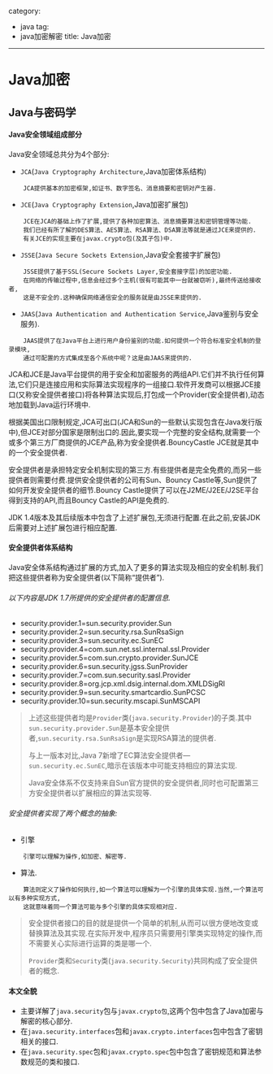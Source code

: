 category: 
- java
tag:
- java加密解密
title: Java加密
---
# Java加密

## Java与密码学

#### Java安全领域组成部分

Java安全领域总共分为4个部分:
* `JCA`(`Java Cryptography Architecture`,Java加密体系结构)
```
	JCA提供基本的加密框架,如证书、数字签名、消息摘要和密钥对产生器.
```
* `JCE`(`Java Cryptography Extension`,Java加密扩展包)
```
	JCE在JCA的基础上作了扩展,提供了各种加密算法、消息摘要算法和密钥管理等功能.
	我们已经有所了解的DES算法、AES算法、RSA算法、DSA算法等就是通过JCE来提供的.
	有关JCE的实现主要在javax.crypto包(及其子包)中.
```
* `JSSE`(`Java Secure Sockets Extension`,Java安全套接字扩展包)
```
	JSSE提供了基于SSL(Secure Sockets Layer,安全套接字层)的加密功能.
	在网络的传输过程中,信息会经过多个主机(很有可能其中一台就被窃听),最终传送给接收者,
	这是不安全的.这种确保网络通信安全的服务就是由JSSE来提供的.
```
* `JAAS`(`Java Authentication and Authentication Service`,Java鉴别与安全服务).
```
	JAAS提供了在Java平台上进行用户身份鉴别的功能.如何提供一个符合标准安全机制的登录模块,
	通过可配置的方式集成至各个系统中呢？这是由JAAS来提供的.
```

JCA和JCE是Java平台提供的用于安全和加密服务的两组API.它们并不执行任何算法,它们只是连接应用和实际算法实现程序的一组接口.软件开发商可以根据JCE接口(又称安全提供者接口)将各种算法实现后,打包成一个Provider(安全提供者),动态地加载到Java运行环境中.

根据美国出口限制规定,JCA可出口(JCA和Sun的一些默认实现包含在Java发行版中),但JCE对部分国家是限制出口的.因此,要实现一个完整的安全结构,就需要一个或多个第三方厂商提供的JCE产品,称为安全提供者.BouncyCastle JCE就是其中的一个安全提供者.

安全提供者是承担特定安全机制实现的第三方.有些提供者是完全免费的,而另一些提供者则需要付费.提供安全提供者的公司有Sun、Bouncy Castle等,Sun提供了如何开发安全提供者的细节.Bouncy Castle提供了可以在J2ME/J2EE/J2SE平台得到支持的API,而且Bouncy Castle的API是免费的.

JDK 1.4版本及其后续版本中包含了上述扩展包,无须进行配置.在此之前,安装JDK后需要对上述扩展包进行相应配置.

####  安全提供者体系结构

Java安全体系结构通过扩展的方式,加入了更多的算法实现及相应的安全机制.我们把这些提供者称为安全提供者(以下简称“提供者”).

###### 以下内容是JDK 1.7所提供的安全提供者的配置信息.
* security.provider.1=sun.security.provider.Sun
* security.provider.2=sun.security.rsa.SunRsaSign
* security.provider.3=sun.security.ec.SunEC
* security.provider.4=com.sun.net.ssl.internal.ssl.Provider
* security.provider.5=com.sun.crypto.provider.SunJCE
* security.provider.6=sun.security.jgss.SunProvider
* security.provider.7=com.sun.security.sasl.Provider
* security.provider.8=org.jcp.xml.dsig.internal.dom.XMLDSigRI
* security.provider.9=sun.security.smartcardio.SunPCSC
* security.provider.10=sun.security.mscapi.SunMSCAPI

> 上述这些提供者均是`Provider`类(`java.security.Provider`)的子类.其中`sun.security.provider.Sun`是基本安全提供者,`sun.security.rsa.SunRsaSign`是实现RSA算法的提供者.
>
> 与上一版本对比,Java 7新增了EC算法安全提供者—`sun.security.ec.SunEC`,暗示在该版本中可能支持相应的算法实现.
>
> Java安全体系不仅支持来自Sun官方提供的安全提供者,同时也可配置第三方安全提供者以扩展相应的算法实现等.

###### 安全提供者实现了两个概念的抽象:
* 引擎
```
	引擎可以理解为操作,如加密、解密等.
```
* 算法.
```
	算法则定义了操作如何执行,如一个算法可以理解为一个引擎的具体实现.当然,一个算法可以有多种实现方式,
	这就意味着同一个算法可能与多个引擎的具体实现相对应.
```

> 安全提供者接口的目的就是提供一个简单的机制,从而可以很方便地改变或替换算法及其实现.在实际开发中,程序员只需要用引擎类实现特定的操作,而不需要关心实际进行运算的类是哪一个.
>
> `Provider`类和`Security`类(`java.security.Security`)共同构成了安全提供者的概念.

#### 本文全貌

* 主要详解了`java.security`包与`javax.crypto包`,这两个包中包含了Java加密与解密的核心部分.
* 在`java.security.interfaces`包和`javax.crypto.interfaces`包中包含了密钥相关的接口.
* 在`java.security.spec`包和`javax.crypto.spec`包中包含了密钥规范和算法参数规范的类和接口.

